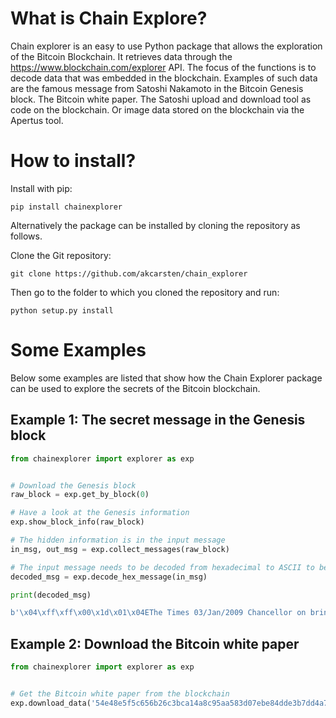 # What is Chain Explore?

Chain explorer is an easy to use Python package that allows the exploration of the Bitcoin Blockchain. 
It retrieves data through the https://www.blockchain.com/explorer API. 
The focus of the functions is to decode data that was embedded in the blockchain.
Examples of such data are the famous message from Satoshi Nakamoto in the Bitcoin Genesis block.
The Bitcoin white paper. The Satoshi upload and download tool as code on the blockchain.
Or image data stored on the blockchain via the Apertus tool.

# How to install?

Install with pip:

```
pip install chainexplorer
```

Alternatively the package can be installed by cloning the repository as follows.

Clone the Git repository:

```
git clone https://github.com/akcarsten/chain_explorer
```

Then go to the folder to which you cloned the repository and run:

```
python setup.py install
```

# Some Examples

Below some examples are listed that show how the Chain Explorer package can be used to explore the secrets 
of the Bitcoin blockchain.

## Example 1: The secret message in the Genesis block

```Python
from chainexplorer import explorer as exp


# Download the Genesis block
raw_block = exp.get_by_block(0)

# Have a look at the Genesis information
exp.show_block_info(raw_block)

# The hidden information is in the input message
in_msg, out_msg = exp.collect_messages(raw_block)

# The input message needs to be decoded from hexadecimal to ASCII to be readable
decoded_msg = exp.decode_hex_message(in_msg)

print(decoded_msg)

b'\x04\xff\xff\x00\x1d\x01\x04EThe Times 03/Jan/2009 Chancellor on brink of second bailout for banks'

```

## Example 2: Download the Bitcoin white paper 

```Python
from chainexplorer import explorer as exp


# Get the Bitcoin white paper from the blockchain
exp.download_data('54e48e5f5c656b26c3bca14a8c95aa583d07ebe84dde3b7dd4a78f4e4186e713', 'bitcoin.pdf')
```